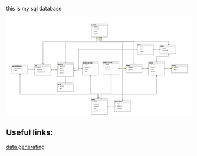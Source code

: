 this is my sql database

![database diagram:](./Untitled.png)


## Useful links:

[data generating](https://stackoverflow.com/questions/410653/test-user-data-fake-data)
